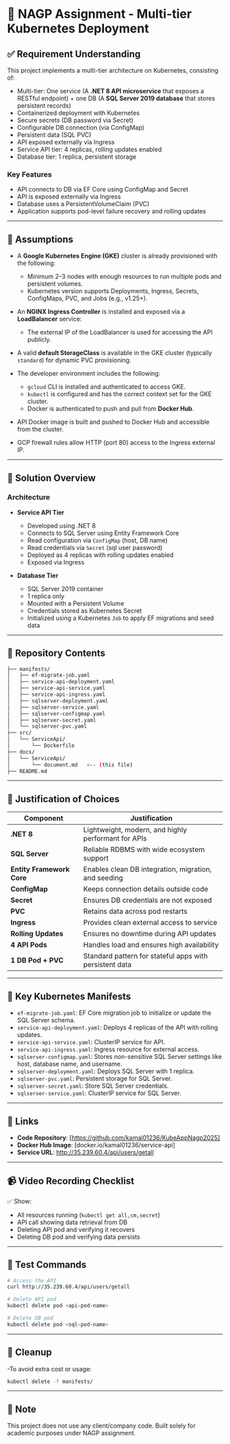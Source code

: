 
# 📘 NAGP Assignment - Multi-tier Kubernetes Deployment

## ✅ Requirement Understanding

This project implements a multi-tier architecture on Kubernetes, consisting of:

- Multi-tier: One service (A **.NET 8 API microservice** that exposes a RESTful endpoint) + one DB (A **SQL Server 2019 database** that stores persistent records)
- Containerized deployment with Kubernetes
- Secure secrets (DB password via Secret)
- Configurable DB connection (via ConfigMap)
- Persistent data (SQL PVC)
- API exposed externally via Ingress
- Service API tier: 4 replicas, rolling updates enabled
- Database tier: 1 replica, persistent storage

### Key Features

- API connects to DB via EF Core using ConfigMap and Secret
- API is exposed externally via Ingress
- Database uses a PersistentVolumeClaim (PVC)
- Application supports pod-level failure recovery and rolling updates

---

## 🎯 Assumptions

- A **Google Kubernetes Engine (GKE)** cluster is already provisioned with the following:
  - Minimum 2–3 nodes with enough resources to run multiple pods and persistent volumes.
  - Kubernetes version supports Deployments, Ingress, Secrets, ConfigMaps, PVC, and Jobs (e.g., v1.25+).

- An **NGINX Ingress Controller** is installed and exposed via a **LoadBalancer** service:
  - The external IP of the LoadBalancer is used for accessing the API publicly.

- A valid **default StorageClass** is available in the GKE cluster (typically `standard`) for dynamic PVC provisioning.

- The developer environment includes the following:
  - `gcloud` CLI is installed and authenticated to access GKE.
  - `kubectl` is configured and has the correct context set for the GKE cluster.
  - Docker is authenticated to push and pull from **Docker Hub**.

- API Docker image is built and pushed to Docker Hub and accessible from the cluster.

- GCP firewall rules allow HTTP (port 80) access to the Ingress external IP.

---

## 🔧 Solution Overview

### Architecture

- **Service API Tier**
  - Developed using .NET 8
  - Connects to SQL Server using Entity Framework Core
  - Read configuration via `ConfigMap` (host, DB name)
  - Read credentials via `Secret` (sql user password)
  - Deployed as 4 replicas with rolling updates enabled
  - Exposed via Ingress

- **Database Tier**
  - SQL Server 2019 container
  - 1 replica only
  - Mounted with a Persistent Volume
  - Credentials stored as Kubernetes Secret
  - Initialized using a Kubernetes `Job` to apply EF migrations and seed data
---

## 📂 Repository Contents

```bash
├── manifests/
│   ├── ef-migrate-job.yaml
│   ├── service-api-deployment.yaml
│   ├── service-api-service.yaml
│   ├── service-api-ingress.yaml
│   ├── sqlserver-deployment.yaml
│   ├── sqlserver-service.yaml
│   ├── sqlserver-configmap.yaml
│   ├── sqlserver-secret.yaml
│   └── sqlserver-pvc.yaml
├── src/
│   └── ServiceApi/
│       └── Dockerfile
├── docs/
│   └── ServiceApi/
│       └── document.md   <-- (this file)
├── README.md
```
---

## 💬 Justification of Choices

| Component                | Justification |
|--------------------------|---------------|
| **.NET 8**               | Lightweight, modern, and highly performant for APIs |
| **SQL Server**           | Reliable RDBMS with wide ecosystem support |
| **Entity Framework Core**| Enables clean DB integration, migration, and seeding |
| **ConfigMap**            | Keeps connection details outside code |
| **Secret**               | Ensures DB credentials are not exposed |
| **PVC**                  | Retains data across pod restarts |
| **Ingress**              | Provides clean external access to service |
| **Rolling Updates**      | Ensures no downtime during API updates |
| **4 API Pods**           | Handles load and ensures high availability |
| **1 DB Pod + PVC**       | Standard pattern for stateful apps with persistent data |

---

## 📁 Key Kubernetes Manifests

- `ef-migrate-job.yaml`: EF Core migration job to initialize or update the SQL Server schema.
- `service-api-deployment.yaml`: Deploys 4 replicas of the API with rolling updates.
- `service-api-service.yaml`: ClusterIP service for API.
- `service-api-ingress.yaml`: Ingress resource for external access.
- `sqlserver-configmap.yaml`: Stores non-sensitive SQL Server settings like host, database name, and username.
- `sqlserver-deployment.yaml`: Deploys SQL Server with 1 replica.
- `sqlserver-pvc.yaml`: Persistent storage for SQL Server.
- `sqlserver-secret.yaml`: Store SQL Server credentials.
- `sqlserver-service.yaml`: ClusterIP service for SQL Server.

---

## 🔗 Links

- **Code Repository**: [https://github.com/kamal01236/KubeAppNagp2025]
- **Docker Hub Image**: [docker.io/kamal01236/service-api]
- **Service URL**: http://35.239.60.4/api/users/getall

---

## 📹 Video Recording Checklist

✅ Show:
- All resources running (`kubectl get all,cm,secret`)
- API call showing data retrieval from DB
- Deleting API pod and verifying it recovers
- Deleting DB pod and verifying data persists

---

## 🧪 Test Commands

```bash
# Access the API
curl http://35.239.60.4/api/users/getall

# Delete API pod
kubectl delete pod <api-pod-name>

# Delete DB pod
kubectl delete pod <sql-pod-name>
```

---

## 🧼 Cleanup
-To avoid extra cost or usage:

```bash
kubectl delete -f manifests/
```

---

## 📌 Note
This project does not use any client/company code. Built solely for academic purposes under NAGP assignment.
